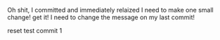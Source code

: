 Oh shit, I committed and immediately relaized I need to make one small change!
get it!
I need to change the message on my last commit!

reset test commit 1

